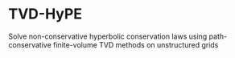 # TVD-HyPE

Solve non-conservative hyperbolic conservation laws using path-conservative finite-volume TVD methods on unstructured grids 
